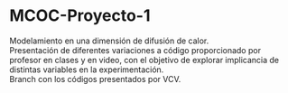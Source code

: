 # MCOC-Proyecto-1
Modelamiento en una dimensión de difusión de calor.\
Presentación de diferentes variaciones a código proporcionado por profesor en clases y en video, con el objetivo de explorar implicancia de distintas variables en la experimentación.\
Branch con los códigos presentados por VCV.

